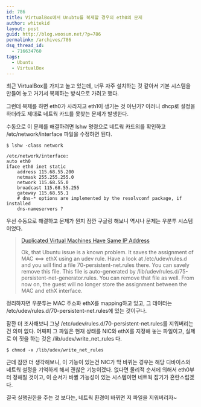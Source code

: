 ```yaml
---
id: 786
title: VirtualBox에서 Unubtu를 복제할 경우의 eth0의 문제
author: whitekid
layout: post
guid: http://blog.woosum.net/?p=786
permalink: /archives/786
dsq_thread_id:
  - 716634760
tags:
  - Ubuntu
  - VirtualBox
---
```

최근 VirtualBox를 가지고 놀고 있는데, 너무 자주 설치하는 것 같아서 기본 시스템을 만들어 놓고 거기서 복제하는 방식으로 가려고 했다.

그런데 복제를 하면 eth0가 사라지고 eth1이 생기는 것 아닌가? 이러니 dhcp로 설정을 하더라도 제대로 네트웍 카드를 못찾는 문제가 발생한다.

수동으로 이 문제를 해결하려면 lshw 명령으로 네트웍 카드의를 확인하고 /etc/network/interface 파일을 수정하면 된다.

    $ lshw -class network

    /etc/network/interface:
    auto eth0
    iface eth0 inet static
    	address 115.68.55.200
    	netmask 255.255.255.0
    	network 115.68.55.0
    	broadcast 115.68.55.255
    	gateway 115.68.55.1
    	# dns-* options are implemented by the resolvconf package, if installed
    	dns-nameservers ?

우선 수동으로 해결하고 문제가 뭔지 잠깐 구글링 해보니 역시나 문제는 우분투 시스템이었다.

> [Duplicated Virtual Machines Have Same IP Address][1]
>
> Ok, that Ubuntu issue is a known problem. It saves the assignment of MAC <==> ethX using an udev rule. Have a look at /etc/udev/rules.d and you will find a file 70-persistent-net.rules there. You can savely remove this file. This file is auto-generated by /lib/udev/rules.d/75-persistent-net-generator.rules. You can remove that file as well. From now on, the guest will no longer store the assignment between the MAC and ethX interface.

정리하자면 우분투는 MAC 주소화 ethX를 mapping하고 있고, 그 데이터는 /etc/udev/rules.d/70-persistent-net.rules에 있는 것이구나.

잠깐 더 조사해보니 그냥 /etc/udev/rules.d/70-persistent-net.rules를 지워버리는 건 의미 없다. 어짜피 그 파일은 현재 상태를 NIC와 ethX를 지정해 놓는 파일이고, 실제로 이 짓을 하는 것은 /lib/udev/write\_net\_rules 다.

    $ chmod -x /lib/udev/write_net_rules

근데 잠깐 더 생각해보니, 이 기능이 있는건 NIC가 막 바뀌는 경우는 해당 디바이스와 네트웍 설정을 기억하게 해서 괜찮은 기능이겠다. 없다면 물리적 순서에 의해서 eth0부터 정해질 것이고, 이 순서가 바뀔 가능성이 있는 시스템이면 네트웍 잡기가 혼란스럽겠다.

결국 실행권한을 주는 것 보다는, 네트웍 환경이 바뀌면 저 파일을 지워버리자~

 [1]: https://forums.virtualbox.org/viewtopic.php?f=8&p=149855#p149700
